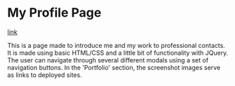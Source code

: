 # My Profile Page
[link](https://streleck.github.io/profile_page/)

This is a page made to introduce me and my work to professional contacts.  It is made using basic HTML/CSS and a little bit of functionality with JQuery. The user can navigate through several different modals using a set of navigation buttons. In the 'Portfolio' section, the screenshot images serve as links to deployed sites.


